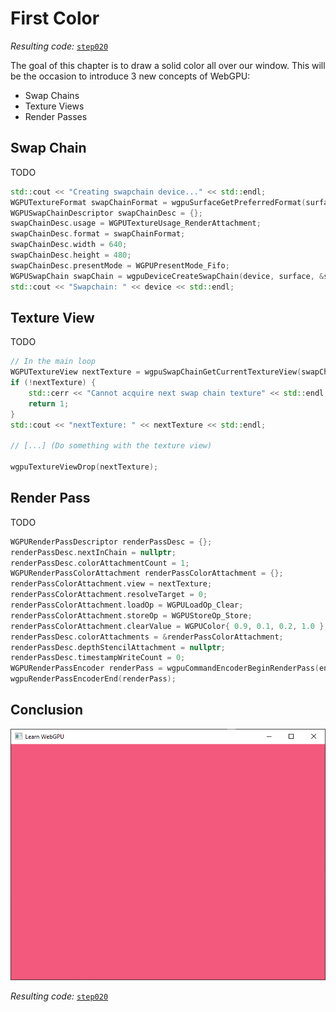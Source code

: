 First Color
===========

*Resulting code:* [`step020`](https://github.com/eliemichel/LearnWebGPU-Code/tree/step020)

The goal of this chapter is to draw a solid color all over our window. This will be the occasion to introduce 3 new concepts of WebGPU:

 - Swap Chains
 - Texture Views
 - Render Passes

Swap Chain
----------

TODO

```C++
std::cout << "Creating swapchain device..." << std::endl;
WGPUTextureFormat swapChainFormat = wgpuSurfaceGetPreferredFormat(surface, adapter);
WGPUSwapChainDescriptor swapChainDesc = {};
swapChainDesc.usage = WGPUTextureUsage_RenderAttachment;
swapChainDesc.format = swapChainFormat;
swapChainDesc.width = 640;
swapChainDesc.height = 480;
swapChainDesc.presentMode = WGPUPresentMode_Fifo;
WGPUSwapChain swapChain = wgpuDeviceCreateSwapChain(device, surface, &swapChainDesc);
std::cout << "Swapchain: " << device << std::endl;
```

Texture View
------------

TODO

```C++
// In the main loop
WGPUTextureView nextTexture = wgpuSwapChainGetCurrentTextureView(swapChain);
if (!nextTexture) {
    std::cerr << "Cannot acquire next swap chain texture" << std::endl;
    return 1;
}
std::cout << "nextTexture: " << nextTexture << std::endl;

// [...] (Do something with the texture view)

wgpuTextureViewDrop(nextTexture);
```

Render Pass
-----------

TODO

```C++
WGPURenderPassDescriptor renderPassDesc = {};
renderPassDesc.nextInChain = nullptr;
renderPassDesc.colorAttachmentCount = 1;
WGPURenderPassColorAttachment renderPassColorAttachment = {};
renderPassColorAttachment.view = nextTexture;
renderPassColorAttachment.resolveTarget = 0;
renderPassColorAttachment.loadOp = WGPULoadOp_Clear;
renderPassColorAttachment.storeOp = WGPUStoreOp_Store;
renderPassColorAttachment.clearValue = WGPUColor{ 0.9, 0.1, 0.2, 1.0 };
renderPassDesc.colorAttachments = &renderPassColorAttachment;
renderPassDesc.depthStencilAttachment = nullptr;
renderPassDesc.timestampWriteCount = 0;
WGPURenderPassEncoder renderPass = wgpuCommandEncoderBeginRenderPass(encoder, &renderPassDesc);
wgpuRenderPassEncoderEnd(renderPass);
```

Conclusion
----------

![First colored window](/images/first-color.png)

*Resulting code:* [`step020`](https://github.com/eliemichel/LearnWebGPU-Code/tree/step020)
